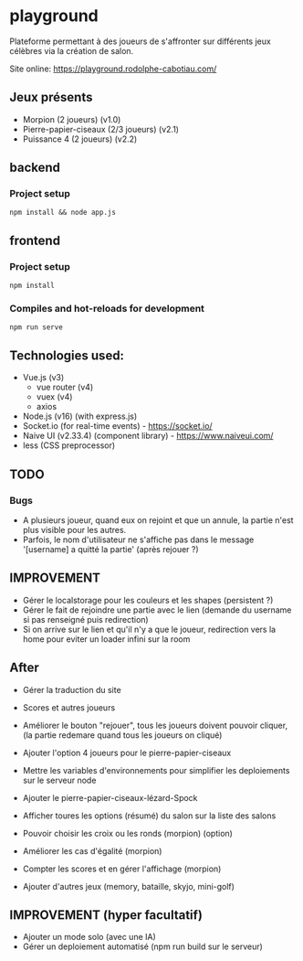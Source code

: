 # playground
Plateforme permettant à des joueurs de s'affronter sur différents jeux célèbres via la création de salon.

Site online: https://playground.rodolphe-cabotiau.com/

## Jeux présents

- Morpion (2 joueurs) (v1.0)
- Pierre-papier-ciseaux (2/3 joueurs) (v2.1)
- Puissance 4 (2 joueurs) (v2.2)

## backend 

### Project setup
```
npm install && node app.js
```

## frontend

### Project setup
```
npm install
```

### Compiles and hot-reloads for development
```
npm run serve
```


## Technologies used:

- Vue.js (v3)
  - vue router (v4)
  - vuex (v4)
  - axios
- Node.js (v16) (with express.js)
- Socket.io (for real-time events) - https://socket.io/
- Naive UI (v2.33.4) (component library) - https://www.naiveui.com/
- less (CSS preprocessor)

## TODO

### Bugs

- A plusieurs joueur, quand eux on rejoint et que un annule, la partie n'est plus visible pour les autres.
- Parfois, le nom d'utilisateur ne s'affiche pas dans le message '[username] a quitté la partie' (après rejouer ?)

## IMPROVEMENT

- Gérer le localstorage pour les couleurs et les shapes (persistent ?)
- Gérer le fait de rejoindre une partie avec le lien (demande du username si pas renseigné puis redirection)
- Si on arrive sur le lien et qu'il n'y a que le joueur, redirection vers la home pour eviter un loader infini sur la room

## After

- Gérer la traduction du site
- Scores et autres joueurs
- Améliorer le bouton "rejouer", tous les joueurs doivent pouvoir cliquer, (la partie redemare quand tous les joueurs on cliqué)
- Ajouter l'option 4 joueurs pour le pierre-papier-ciseaux
- Mettre les variables d'environnements pour simplifier les deploiements sur le serveur node
- Ajouter le pierre-papier-ciseaux-lézard-Spock
- Afficher toures les options (résumé) du salon sur la liste des salons

- Pouvoir choisir les croix ou les ronds (morpion) (option)
- Améliorer les cas d'égalité (morpion)
- Compter les scores et en gérer l'affichage (morpion)

- Ajouter d'autres jeux (memory, bataille, skyjo, mini-golf)

## IMPROVEMENT (hyper facultatif)

- Ajouter un mode solo (avec une IA)
- Gérer un deploiement automatisé (npm run build sur le serveur)
